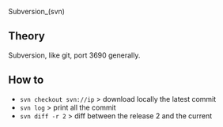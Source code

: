 Subversion_(svn)

## Theory

Subversion, like git, port 3690 generally.

## How to

- ```svn checkout svn://ip``` > download locally the latest commit
- ```svn log``` > print all the commit
- ```svn diff -r 2``` > diff between the release 2 and the current